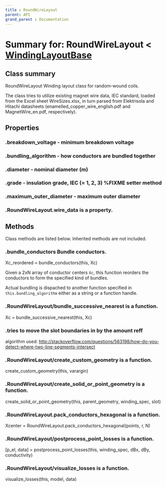 ```yaml
---
title : RoundWireLayout
parent: API
grand_parent : Documentation
---
```

# Summary for: **RoundWireLayout**  < [WindingLayoutBase](WindingLayoutBase.html)

## Class summary

RoundWireLayout Winding layout class for random-wound coils.

The class tries to utilize existing magnet wire data, IEC standard,
loaded from the Excel sheet WireSizes.xlsx, in turn parsed from
Elektrisola and Hitachi datasheets (enamelled_copper_wire_english.pdf
and MagnetWire_en.pdf, respectively).

## Properties

### .**breakdown_voltage** - minimum breakdown voltage

### .**bundling_algorithm** - how conductors are bundled together

### .**diameter** - nominal diameter (m)

### .**grade** - insulation grade, IEC (= 1, 2, 3) %FIXME setter method

### .**maximum_outer_diameter** - maximum outer diameter

### .RoundWireLayout.**wire_data** is a property.


## Methods

Class methods are listed below. Inherited methods are not included.

### .**bundle_conductors** Bundle conductors.

Xc_reordered = bundle_conductors(this, Xc)

Given a 2xN array of conductor centers `Xc`, this function reorders the
conductors to form the specified kind of bundles.

Actual bundling is dispached to another function specified in `this.bundling_algorithm`
either as a string or a function handle.

### .RoundWireLayout/**bundle_successive_nearest** is a function.
Xc = bundle_successive_nearest(this, Xc)

### .tries to move the slot boundaries in by the amount reff
algorithm used:
http://stackoverflow.com/questions/563198/how-do-you-detect-where-two-line-segments-intersect

### .RoundWireLayout/**create_custom_geometry** is a function.
create_custom_geometry(this, varargin)

### .RoundWireLayout/**create_solid_or_point_geometry** is a function.
create_solid_or_point_geometry(this, parent_geometry, winding_spec, slot)

### .RoundWireLayout.**pack_conductors_hexagonal** is a function.
Xcenter = RoundWireLayout.pack_conductors_hexagonal(points, r, N)

### .RoundWireLayout/**postprocess_point_losses** is a function.
[p_el, data] = postprocess_point_losses(this, winding_spec, dBx, dBy, conductivity)

### .RoundWireLayout/**visualize_losses** is a function.
visualize_losses(this, model, data)


